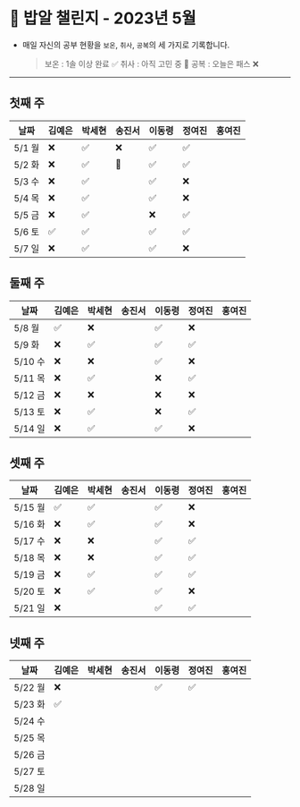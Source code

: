 # 🍚 밥알 챌린지 - 2023년 5월
- 매일 자신의 공부 현황을 `보온`, `취사`, `공복`의 세 가지로 기록합니다.
    
    > 보온 : 1솔 이상 완료 ✅
    취사 : 아직 고민 중 🤔
    공복 : 오늘은 패스 ❌
---

## 첫째 주

**날짜**|김예은|박세현|송진서|이동령|정여진|홍여진
---|---|---|---|---|---|---
5/1 월|❌|✅|❌|✅|✅| |
5/2 화|❌|✅|🤔|✅|✅| |
5/3 수|❌|✅| |✅|❌| |
5/4 목|❌|✅| |✅|❌| |
5/5 금|❌|✅| |❌|✅| |
5/6 토|✅|✅| |✅|✅| |
5/7 일|❌|✅| |✅|❌| |


## 둘째 주

**날짜**|김예은|박세현|송진서|이동령|정여진|홍여진
---|---|---|---|---|---|---
5/8 월|✅|❌| |✅|❌| |
5/9 화|❌|✅| |✅|✅| |
5/10 수|❌|❌| |✅|❌| |
5/11 목|❌|✅| |❌|✅| |
5/12 금|❌|❌| |❌|❌| |
5/13 토|❌|✅| |❌|✅| |
5/14 일|❌|✅| |✅|❌| |


## 셋째 주

**날짜**|김예은|박세현|송진서|이동령|정여진|홍여진
---|---|---|---|---|---|---
5/15 월|✅|✅| |✅|❌| |
5/16 화|❌|✅| |✅|❌| |
5/17 수|❌|❌| |✅|✅| |
5/18 목|❌|❌| |✅|✅| |
5/19 금|❌|✅| |✅|✅| |
5/20 토|❌|✅| |✅|❌| |
5/21 일|❌| | |✅|✅| |

## 넷째 주

**날짜**|김예은|박세현|송진서|이동령|정여진|홍여진
---|---|---|---|---|---|---
5/22 월|❌ | | |✅|✅| |
5/23 화|✅ | | | | | |
5/24 수| | | | | | |
5/25 목| | | | | | |
5/26 금| | | | | | |
5/27 토| | | | | | |
5/28 일| | | | | | |

